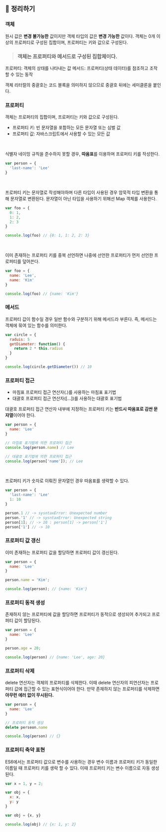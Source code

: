 ## 📙 정리하기

### 객체
원시 값은 **변경 불가능한** 값이지만 객체 타입의 값은 **변경 가능한** 값이다.
객체는 0개 이상의 프로퍼티로 구성된 집합이며, 프로퍼티는 키와 값으로 구성된다.

> ### 객체는 프로퍼티와 메서드로 구성된 집합체이다.
프로퍼티: 객체의 상태를 나타내는 값
메서드: 프로퍼티(상태 데이터)를 참조하고 조작할 수 있는 동작

객체 리터럴의 중괄호는 코드 블록을 의미하지 않으므로 중괄호 뒤에는 세미클론을 붙인다.

### 프로퍼티
객체는 프로퍼티의 집합이며, 프로퍼티는 키와 값으로 구성된다.
- 프로퍼티 키: 빈 문자열을 포함하는 모든 문자열 또는 심벌 값
- 프로퍼티 값: 자바스크립트에서 사용할 수 있는 모든 값


<br />

식별자 네이밍 규칙을 준수하지 못할 경우, **따옴표**를 이용하며 프로퍼티 키를 작성한다.
```javascript
var person = {
  'last-name': 'Lee'
}
```

<br />

프로퍼티 키는 문자열로 작성해야하며 다른 타입이 사용된 경우 암묵적 타입 변환을 통해 문자열로 변환된다. 문자열이 아닌 타입을 사용하기 위해선 Map 객체를 사용한다.
```javascript
var foo = {
  0: 1,
  1: 2,
  2: 3
}

console.log(foo) // {0: 1, 1: 2, 2: 3}
```

<br />

이미 존재하는 프로퍼티 키를 중복 선언하면 나중에 선언한 프로퍼티가 먼저 선언한 프로퍼티를 덮어쓴다.
```javascript
var foo = {
  name: 'Lee',
  name: 'Kim'
}

console.log(foo) // {name: 'Kim'}
```

### 메서드
프로퍼티 값이 함수일 경우 일반 함수와 구분하기 위해 메서드라 부른다.
즉, 메서드는 객체에 묶여 있는 함수를 의미한다.
```javascript
var circle = {
  raduis: 5
  getDiameter: function() {
    return 2 * this.radius 
  }
}

console.log(circle.getDiameter()) // 10
```

### 프로퍼티 접근
- 마침표 프로퍼티 접근 연산자(.)를 사용하는 마침표 표기법
- 대괄호 프로퍼티 접근 연산자([...])를 사용하는 대괄호 표기법

대괄호 프로퍼티 접근 연산자 내부에 지정하는 프로퍼티 키는 **반드시 따옴표로 감싼 문자열**이어야 한다.

```javascript
var person = {
  name: 'Lee' 
}

// 마침표 표기법에 의한 프로퍼티 접근
console.log(person.name) // Lee

// 대괄호 표기법에 의한 프로퍼티 접근
console.log(person['name']); // Lee
```

<br />

프로퍼티 키가 숫자로 이뤄진 문자열인 경우 따옴표를 생략할 수 있다.

```javascript
var person = {
  'last-name': 'Lee'
  1: 10
}

person.1 // -> sysntaxError: Unexpected number
person.'1' // -> sysntaxError: Unexpected string
person[1]; // -> 10 : person[1] -> person['1']
person['1'] // -> 10
```

### 프로퍼티 값 갱신
이미 존재하는 프로퍼티 값을 할당하면 프로퍼티 값이 갱신된다.
```javascript
var person = {
  name: 'Lee'
}

person.name = 'Kim';

console.log(person); // {name: 'Kim'}
```

### 프로퍼티 동적 생성
존재하지 않는 프로퍼티에 값을 할당하면 프로퍼티가 동적으로 생성되어 추가되고 프로퍼티 값이 할당된다.

```javascript
var person = {
  name: 'Lee'
}

person.age = 20;

console.log(person) // {name: 'Lee', age: 20}
```

### 프로퍼티 삭제
delete 연산자는 객체의 프로퍼티를 삭제한다. 이때 delete 연산자의 피연산자는 프로퍼티 값에 접근할 수 있는 표현식이어야 한다. 만약 존재하지 않는 프로퍼티를 삭제하면 **아무런 에러 없이 무시된다.**

```javascript
var person = {
  name: 'Lee' 
}

// 프로퍼티 동적 생성
delete perseon.name

console.log(person) // {}
```

### 프로퍼티 축약 표현
ES6에서는 프로퍼티 값으로 변수를 사용하는 경우 변수 이름과 프로퍼티 키가 동일한 이름일 때 프로퍼티 키를 생락 할 수 있다. 이때 프로퍼티 키는 변수 이름으로 자동 생성된다.
```javascript
var x = 1, y = 2;

var obj = {
  x: x,
  y: y
}

var obj = {x, y}

console.log(obj) // {x: 1, y: 2}
```
